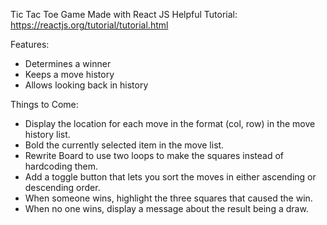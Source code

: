 Tic Tac Toe Game
Made with React JS
Helpful Tutorial: https://reactjs.org/tutorial/tutorial.html

Features:
- Determines a winner
- Keeps a move history
- Allows looking back in history

Things to Come:
- Display the location for each move in the format (col, row) in the move history list.
- Bold the currently selected item in the move list.
- Rewrite Board to use two loops to make the squares instead of hardcoding them.
- Add a toggle button that lets you sort the moves in either ascending or descending order.
- When someone wins, highlight the three squares that caused the win.
- When no one wins, display a message about the result being a draw.
